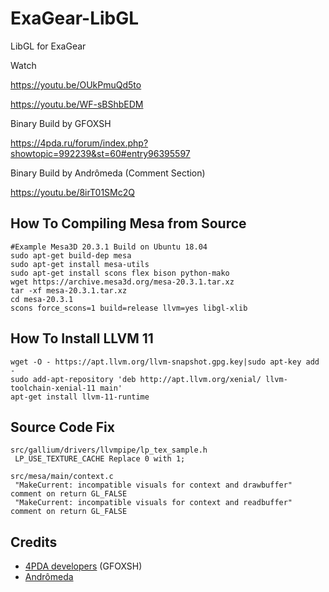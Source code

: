 # ExaGear-LibGL
 LibGL for ExaGear

Watch

https://youtu.be/OUkPmuQd5to

https://youtu.be/WF-sBShbEDM

Binary Build by GFOXSH

https://4pda.ru/forum/index.php?showtopic=992239&st=60#entry96395597

Binary Build by Andrômeda (Comment Section)

https://youtu.be/8irT01SMc2Q

## How To Compiling Mesa from Source
    #Example Mesa3D 20.3.1 Build on Ubuntu 18.04
    sudo apt-get build-dep mesa
    sudo apt-get install mesa-utils
    sudo apt-get install scons flex bison python-mako
    wget https://archive.mesa3d.org/mesa-20.3.1.tar.xz
    tar -xf mesa-20.3.1.tar.xz
    cd mesa-20.3.1
    scons force_scons=1 build=release llvm=yes libgl-xlib


## How To Install LLVM 11
    wget -O - https://apt.llvm.org/llvm-snapshot.gpg.key|sudo apt-key add -
    sudo add-apt-repository 'deb http://apt.llvm.org/xenial/ llvm-toolchain-xenial-11 main'
    apt-get install llvm-11-runtime

## Source Code Fix
    src/gallium/drivers/llvmpipe/lp_tex_sample.h
     LP_USE_TEXTURE_CACHE Replace 0 with 1;
     
    src/mesa/main/context.c
     "MakeCurrent: incompatible visuals for context and drawbuffer" comment on return GL_FALSE 
     "MakeCurrent: incompatible visuals for context and readbuffer" comment on return GL_FALSE

## Credits
- [4PDA developers](https://4pda.ru/forum/index.php?showtopic=804309&st=6840#entry96039823) (GFOXSH)
- [Andrômeda](https://www.youtube.com/channel/UC_RTNrFpw0DfjKP__CAoEnw)
